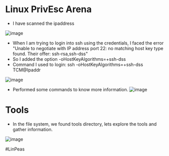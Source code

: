 # Linux PrivEsc Arena

* I have scanned the ipaddress

![image](https://user-images.githubusercontent.com/54020728/233780755-9f64c470-3b03-40b3-b0ea-9a3e872c77bb.png)

* When I am trying to login into ssh using the credentials, I faced the error "Unable to negotiate with IP address port 22: no matching host key type found. Their offer: ssh-rsa,ssh-dss"
* So I added the option -oHostKeyAlgorithms=+ssh-dss
* Command I used to login: ssh -oHostKeyAlgorithms=+ssh-dss TCM@Ipaddr
 
 ![image](https://user-images.githubusercontent.com/54020728/233780764-11e2808a-26ac-4308-af47-306492ca15b5.png)
 
 * Performed some commands to know more information.
 ![image](https://user-images.githubusercontent.com/54020728/233781325-ac12ba5e-df8f-4624-9fcc-a34d91b9b7ac.png)

# Tools
* In the file system, we found tools directory, lets explore the tools and gather information.

![image](https://user-images.githubusercontent.com/54020728/233783152-96005c46-8d3d-4e6e-aa3d-4fa7366e887f.png)

#LinPeas

